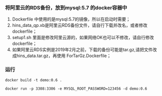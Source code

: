 ### 将阿里云的RDS备份，放到mysql:5.7 的docker容器中
1. Dockerfile 中使用的是mysql:5.7的镜像，所以在启动时需要；
2. hins_data_qp.xb是阿里云RDS备份文件，请自行下载并改名，或者修改dockerfile；
3. setup1.sh 里面是修改阿里云源的，如果网络OK也可以不修改，请自行修改dockerfile；
4. 如果阿里云RDS实例是2019年2月之前，下载的备份可能是tar.gz,请把文件改成hins_data.tar.gz，再使用 ForTarGz.Dockerfile；

### 运行
```shell
docker build -t demo:0.6 .

docker run -p 3308:3306 -e MYSQL_ROOT_PASSWORD=123456 -d demo:0.6
```